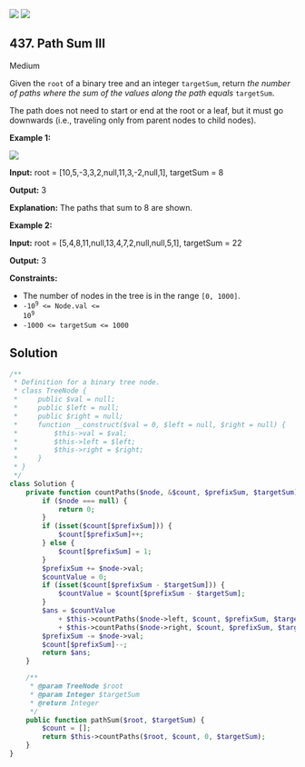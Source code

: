 [![](https://img.shields.io/github/stars/javadev/LeetCode-in-All?label=Stars&style=flat-square)](https://github.com/javadev/LeetCode-in-All)
[![](https://img.shields.io/github/forks/javadev/LeetCode-in-All?label=Fork%20me%20on%20GitHub%20&style=flat-square)](https://github.com/javadev/LeetCode-in-All/fork)

## 437\. Path Sum III

Medium

Given the `root` of a binary tree and an integer `targetSum`, return _the number of paths where the sum of the values along the path equals_ `targetSum`.

The path does not need to start or end at the root or a leaf, but it must go downwards (i.e., traveling only from parent nodes to child nodes).

**Example 1:**

![](https://assets.leetcode.com/uploads/2021/04/09/pathsum3-1-tree.jpg)

**Input:** root = [10,5,-3,3,2,null,11,3,-2,null,1], targetSum = 8

**Output:** 3

**Explanation:** The paths that sum to 8 are shown. 

**Example 2:**

**Input:** root = [5,4,8,11,null,13,4,7,2,null,null,5,1], targetSum = 22

**Output:** 3 

**Constraints:**

*   The number of nodes in the tree is in the range `[0, 1000]`.
*   <code>-10<sup>9</sup> <= Node.val <= 10<sup>9</sup></code>
*   `-1000 <= targetSum <= 1000`

## Solution

```php
/**
 * Definition for a binary tree node.
 * class TreeNode {
 *     public $val = null;
 *     public $left = null;
 *     public $right = null;
 *     function __construct($val = 0, $left = null, $right = null) {
 *         $this->val = $val;
 *         $this->left = $left;
 *         $this->right = $right;
 *     }
 * }
 */
class Solution {
    private function countPaths($node, &$count, $prefixSum, $targetSum) {
        if ($node === null) {
            return 0;
        }
        if (isset($count[$prefixSum])) {
            $count[$prefixSum]++;
        } else {
            $count[$prefixSum] = 1;
        }
        $prefixSum += $node->val;
        $countValue = 0;
        if (isset($count[$prefixSum - $targetSum])) {
            $countValue = $count[$prefixSum - $targetSum];
        }
        $ans = $countValue
            + $this->countPaths($node->left, $count, $prefixSum, $targetSum)
            + $this->countPaths($node->right, $count, $prefixSum, $targetSum);
        $prefixSum -= $node->val;
        $count[$prefixSum]--;
        return $ans;
    }

    /**
     * @param TreeNode $root
     * @param Integer $targetSum
     * @return Integer
     */
    public function pathSum($root, $targetSum) {
        $count = [];
        return $this->countPaths($root, $count, 0, $targetSum);
    }
}
```